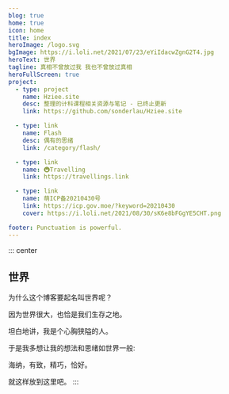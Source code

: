 ```yaml
---
blog: true
home: true
icon: home
title: index
heroImage: /logo.svg
bgImage: https://i.loli.net/2021/07/23/eYiIdacwZgnG2T4.jpg
heroText: 世界
tagline: 真相不曾放过我 我也不曾放过真相
heroFullScreen: true
project:
  - type: project
    name: Hziee.site
    desc: 整理的计科课程相关资源与笔记 - 已终止更新
    link: https://github.com/sonderlau/Hziee.site

  - type: link
    name: Flash
    desc: 偶有的思绪
    link: /category/flash/

  - type: link
    name: 🚇Travelling
    link: https://travellings.link

  - type: link
    name: 萌ICP备20210430号
    link: https://icp.gov.moe/?keyword=20210430
    cover: https://i.loli.net/2021/08/30/sK6e8bFGgYE5CHT.png

footer: Punctuation is powerful.
---
```


::: center
## 世界

为什么这个博客要起名叫世界呢？

因为世界很大，也恰是我们生存之地。

坦白地讲，我是个心胸狭隘的人。

于是我多想让我的想法和思绪如世界一般:

海纳，有致，精巧，恰好。

就这样放到这里吧。
:::
